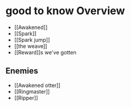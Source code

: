 # good to know Overview

- [[Awakened]]
- [[Spark]]
- [[Spark jump]]
- [[the weave]]
- [[Reward]]s we've gotten
## Enemies
- [[Awakened otter]]
- [[Ringmaster]]
- [[Ripper]]
